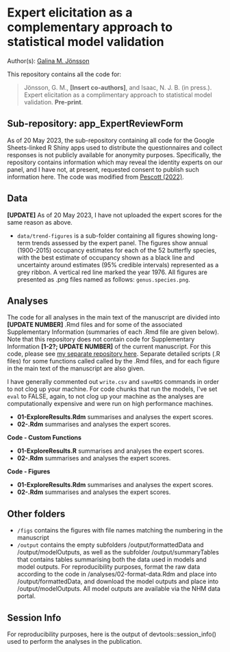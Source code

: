 # Expert elicitation as a complementary approach to statistical model validation

Author(s): [Galina M. Jönsson](https://github.com/galinajonsson)

This repository contains all the code for:

>Jönsson, G. M., **[Insert co-authors]**, and Isaac, N. J. B. (in press.). Expert elicitation as a complimentary approach to statistical model validation. **Pre-print**.

## Sub-repository: app_ExpertReviewForm
As of 20 May 2023, the sub-repository containing all code for the Google Sheets-linked R Shiny apps used to distribute the questionnaires and collect responses is not publicly available for anonymity purposes. Specifically, the repository contains information which may reveal the identity experts on our panel, and I have not, at present, requested consent to publish such information here. The code was modified from [Pescott (2022)](https://zenodo.org/record/7082588). 


## Data

**[UPDATE]** As of 20 May 2023, I have not uploaded the expert scores for the same reason as above. 

* `data/trend-figures` is a sub-folder containing all figures showing long-term trends assessed by the expert panel. The figures show annual (1900-2015) occupancy estimates for each of the 52 butterfly species, with the best estimate of occupancy shown as a black line and uncertainty around estimates (95% credible intervals) represented as a grey ribbon. A vertical red line marked the year 1976. All figures are presented as .png files named as follows: `genus.species.png`.    



## Analyses

The code for all analyses in the main text of the manuscript are divided into **[UPDATE NUMBER]** .Rmd files and for some of the associated Supplementary Information (summaries of each .Rmd file are given below). Note that this repository does not contain code for Supplementary Information **[1-2?; UPDATE NUMBER]** of the current manuscript. For this code, please see [my separate repository here](https://github.com/galinajonsson/LepidopteraTrends). Separate detailed scripts (.R files) for some functions called called by the .Rmd files, and for each figure in the main text of the manuscript are also given. 

I have generally commented out `write.csv` and `saveRDS` commands in order to not clog up your machine. For code chunks that run the models, I've set `eval` to FALSE, again, to not clog up your machine as the analyses are computationally expensive and were run on high performance machines.

* __01-ExploreResults.Rdm__ summarises and analyses the expert scores.      
* __02-.Rdm__ summarises and analyses the expert scores.      


__Code - Custom Functions__
* __01-ExploreResults.R__ summarises and analyses the expert scores.      
* __02-.Rdm__ summarises and analyses the expert scores.   


__Code - Figures__
* __01-ExploreResults.Rdm__ summarises and analyses the expert scores.      
* __02-.Rdm__ summarises and analyses the expert scores.   




## Other folders

* `/figs` contains the figures with file names matching the numbering in the manuscript
* `/output` contains the empty subfolders /output/formattedData and /output/modelOutputs, as well as the subfolder /output/summaryTables that contains tables summarising both the data used in models and model outputs. For reproducibility purposes, format the raw data according to the code in /analyses/02-format-data.Rdm and place into /output/formattedData, and download the model outputs and place into /output/modelOutputs. All model outputs are available via the NHM data portal.


## Session Info
For reproducibility purposes, here is the output of devtools::session_info() used to perform the analyses in the publication.
```